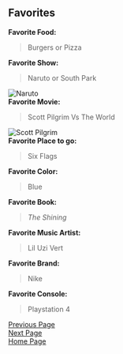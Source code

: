 ## Favorites

**Favorite Food:** 
>Burgers or Pizza 
>   
**Favorite Show:**  
>Naruto or South Park
>
![Naruto](https://encrypted-tbn0.gstatic.com/images?q=tbn:ANd9GcSjf4cWS0OlbWZl28axnM_hFIvhqEK3ITcSHw&usqp=CAU)  
**Favorite Movie:**  
>Scott Pilgrim Vs The World
>
![Scott Pilgrim](https://i.ytimg.com/vi/WZluJY1dxmg/movieposter.jpg)  
**Favorite Place to go:**
>Six Flags
>
**Favorite Color:**
>Blue
>
**Favorite Book:**
>_The Shining_
>
**Favorite Music Artist:**
>Lil Uzi Vert
>
**Favorite Brand:**
>Nike
>
**Favorite Console:**
>Playstation 4
>




[Previous Page](Page2.md)  
[Next Page](Page4.md)    
[Home Page](README.md)    
